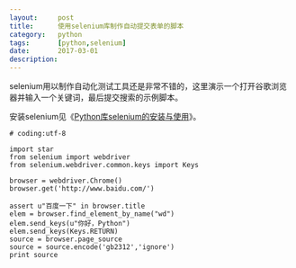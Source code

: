 ```yaml
---
layout:     post
title:      使用selenium库制作自动提交表单的脚本
category: 	python
tags:		[python,selenium]
date:		2017-03-01
description: 
---
```


selenium用以制作自动化测试工具还是非常不错的，这里演示一个打开谷歌浏览器并输入一个关键词，最后提交搜索的示例脚本。

安装selenium见《[Python库selenium的安装与使用]()》。

```
# coding:utf-8

import star
from selenium import webdriver
from selenium.webdriver.common.keys import Keys

browser = webdriver.Chrome()
browser.get('http://www.baidu.com/')

assert u"百度一下" in browser.title
elem = browser.find_element_by_name("wd")
elem.send_keys(u"你好，Python")
elem.send_keys(Keys.RETURN)
source = browser.page_source
source = source.encode('gb2312','ignore')
print source
```
